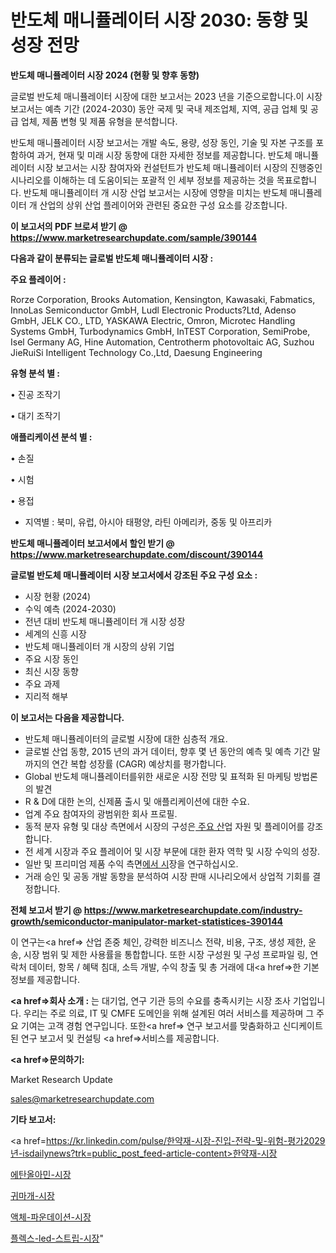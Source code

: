 # 반도체 매니퓰레이터 시장 2030: 동향 및 성장 전망

<strong>반도체 매니퓰레이터 시장 2024 (현황 및 향후 동향)</strong>

글로벌 반도체 매니퓰레이터 시장에 대한 보고서는 2023 년을 기준으로합니다.이 시장 보고서는 예측 기간 (2024-2030) 동안 국제 및 국내 제조업체, 지역, 공급 업체 및 공급 업체, 제품 변형 및 제품 유형을 분석합니다.

반도체 매니퓰레이터 시장 보고서는 개발 속도, 용량, 성장 동인, 기술 및 자본 구조를 포함하여 과거, 현재 및 미래 시장 동향에 대한 자세한 정보를 제공합니다. 반도체 매니퓰레이터 시장 보고서는 시장 참여자와 컨설턴트가 반도체 매니퓰레이터 시장의 진행중인 시나리오를 이해하는 데 도움이되는 포괄적 인 세부 정보를 제공하는 것을 목표로합니다. 반도체 매니퓰레이터 개 시장 산업 보고서는 시장에 영향을 미치는 반도체 매니퓰레이터 개 산업의 상위 산업 플레이어와 관련된 중요한 구성 요소를 강조합니다.



<strong>이 보고서의 PDF 브로셔 받기 @ <a href=https://www.marketresearchupdate.com/sample/390144>https://www.marketresearchupdate.com/sample/390144</a></strong>



<strong>다음과 같이 분류되는 글로벌 반도체 매니퓰레이터 시장 :</strong>



<strong>주요 플레이어 :</strong>

Rorze Corporation, Brooks Automation, Kensington, Kawasaki, Fabmatics, InnoLas Semiconductor GmbH, Ludl Electronic Products?Ltd, Adenso GmbH, JELK CO., LTD, YASKAWA Electric, Omron, Microtec Handling Systems GmbH, Turbodynamics GmbH, InTEST Corporation, SemiProbe, Isel Germany AG, Hine Automation, Centrotherm photovoltaic AG, Suzhou JieRuiSi Intelligent Technology Co.,Ltd, Daesung Engineering



<strong>유형 분석 별 :</strong>

• 진공 조작기

• 대기 조작기



<strong>애플리케이션 분석 별 :</strong>

• 손질

• 시험

• 용접

<ul>
  <li>지역별 : 북미, 유럽, 아시아 태평양, 라틴 아메리카, 중동 및 아프리카</li>
</ul>


<strong>반도체 매니퓰레이터 보고서에서 할인 받기 @ <a href=https://www.marketresearchupdate.com/discount/390144>https://www.marketresearchupdate.com/discount/390144</a></strong>



<strong>글로벌 반도체 매니퓰레이터 시장 보고서에서 강조된 주요 구성 요소 :</strong>
<ul>
  <li>시장 현황 (2024)</li>
  <li>수익 예측 (2024-2030)</li>
  <li>전년 대비 반도체 매니퓰레이터 개 시장 성장</li>
  <li>세계의 신흥 시장</li>
  <li>반도체 매니퓰레이터 개 시장의 상위 기업</li>
  <li>주요 시장 동인</li>
  <li>최신 시장 동향</li>
  <li>주요 과제</li>
  <li>지리적 해부</li>
</ul>


<strong>이 보고서는 다음을 제공합니다.</strong>
<ul>
  <li>반도체 매니퓰레이터의 글로벌 시장에 대한 심층적 개요.</li>
  <li>글로벌 산업 동향, 2015 년의 과거 데이터, 향후 몇 년 동안의 예측 및 예측 기간 말까지의 연간 복합 성장률 (CAGR) 예상치를 평가합니다.</li>
  <li>Global 반도체 매니퓰레이터를위한 새로운 시장 전망 및 표적화 된 마케팅 방법론의 발견</li>
  <li>R &amp; D에 대한 논의, 신제품 출시 및 애플리케이션에 대한 수요.</li>
  <li>업계 주요 참여자의 광범위한 회사 프로필.</li>
  <li>동적 분자 유형 및 대상 측면에서 시장의 구성은<a href=> 주요 산</a>업 자원 및 플레이어를 강조합니다.</li>
  <li>전 세계 시장과 주요 플레이어 및 시장 부문에 대한 환자 역학 및 시장 수익의 성장.</li>
  <li>일반 및 프리미엄 제품 수익 측면<a href=>에서 시</a>장을 연구하십시오.</li>
  <li>거래 승인 및 공동 개발 동향을 분석하여 시장 판매 시나리오에서 상업적 기회를 결정합니다.</li>
</ul>



<strong>전체 보고서 받기 @ <a href=https://www.marketresearchupdate.com/industry-growth/semiconductor-manipulator-market-statistices-390144>https://www.marketresearchupdate.com/industry-growth/semiconductor-manipulator-market-statistices-390144</a></strong>

이 연구는<a href=> 산업 존중</a> 체인, 강력한 비즈니스 전략, 비용, 구조, 생성 제한, 운송, 시장 범위 및 제한 사용률을 통합합니다. 또한 시장 구성원 및 구성 프로파일 링, 연락처 데이터, 항목 / 혜택 침대, 소득 개발, 수익 창출 및 총 거래에 대<a href=>한 기본 </a>정보를 제공합니다.



<strong><a href=>회사 소</a>개 :</strong>
는 대기업, 연구 기관 등의 수요를 충족시키는 시장 조사 기업입니다. 우리는 주로 의료, IT 및 CMFE 도메인을 위해 설계된 여러 서비스를 제공하며 그 주요 기여는 고객 경험 연구입니다. 또한<a href=> 연구 보</a>고서를 맞춤화하고 신디케이트 된 연구 보고서 및 컨설팅 <a href=>서비스</a>를 제공합니다.



<strong><a href=>문의하기:</a></strong>

Market Research Update

sales@marketresearchupdate.com



<strong>기타 보고서:</strong>

<a href=https://kr.linkedin.com/pulse/한약재-시장-진입-전략-및-위험-평가2029년-isdailynews?trk=public_post_feed-article-content>한약재-시장</a>

<a href=https://www.linkedin.com/pulse/에탄올아민-시장-현재-및-미래-성장-2029-market-matrix-musings-analysis/>에탄올아민-시장</a>

<a href=https://www.linkedin.com/pulse/귀마개-시장-동향-및-성장-전망-survey-savvy-insights-360-analysis-uwxyf/>귀마개-시장</a>

<a href=https://www.linkedin.com/pulse/액체-파운데이션-시장-규모-및-성장-2023-trendsetters-talk-360-analysis-x85wf/>액체-파운데이션-시장</a>

<a href=https://www.linkedin.com/pulse/플렉스-led-스트립-시장-동향-및-성장-전망-data-dive-diaries-24-analysis-0yowf/>플렉스-led-스트립-시장</a>"
